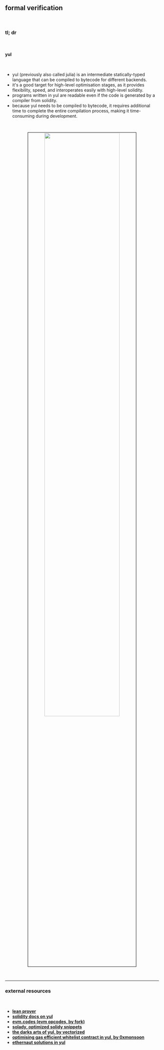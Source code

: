 ## formal verification

<br>

### tl; dr

<br>

#### yul

<br>

* yul (previously also called julia) is an intermediate statically-typed language that can be compiled to bytecode for different backends. 
* it's a good target for high-level optimisation stages, as it provides flexibility, speed, and interoperates easily with high-level solidity.
* programs written in yul are readable even if the code is generated by a compiler from solidity. 
* because yul needs to be compiled to bytecode, it requires additional time to complete the entire compilation process, making it time-consuming during development.

<br>

<p align="center">
<img src="https://user-images.githubusercontent.com/1130416/219821226-9f9b8a05-7d66-4d34-841e-774e0365d50c.png" width="70%" align="center" style="padding:1px;border:1px solid black;" />
</p>

<br>

----

### external resources

<br>

* **[lean prover](https://leanprover.github.io/)**
* **[solidity docs on yul](https://docs.soliditylang.org/en/v0.8.18/yul.html)**
* **[evm.codes (evm opcodes, by fork)](https://www.evm.codes/?fork=arrowGlacier)**
* **[solady, optimized solidy snippets](https://github.com/Vectorized/solady)**
* **[the darks arts of yul, by vectorized](https://www.youtube.com/watch?v=ew3pfnb2_V8)**
* **[optimising gas efficient whitelist contract in yul, by 0xmonsoon](https://mirror.xyz/0xCdC75C7d65d5c4cD0329DA74f979C6E1613d57A5/0ZsbpDeEzQhqFNRnsJhhkmPg1oXJCxH0SMkr5EZbaNc)**
* **[ethernaut solutions in yul](https://github.com/teddav/ethernaut-yul/)**
